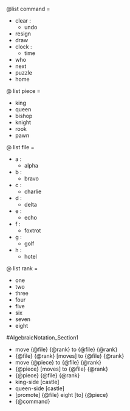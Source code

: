 @list command =
- clear :
  - undo
- resign
- draw
- clock :
  - time
- who
- next
- puzzle
- home

@ list piece =
- king
- queen
- bishop
- knight
- rook
- pawn

@ list file =
- a :
  - alpha
- b :
  - bravo
- c :
  - charlie
- d :
  - delta
- e :
  - echo
- f :
  - foxtrot
- g :
  - golf
- h :
  - hotel

@ list rank = 
- one
- two
- three
- four
- five
- six
- seven
- eight

#AlgebraicNotation_Section1
- move {@file} {@rank} to {@file} {@rank}
- {@file} {@rank} [moves] to {@file} {@rank}
- move {@piece} to {@file} {@rank}
- {@piece} [moves] to {@file} {@rank}
- {@piece} {@file} {@rank}
- king-side [castle]
- queen-side [castle]
- [promote] {@file} eight [to] {@piece}
- {@command}